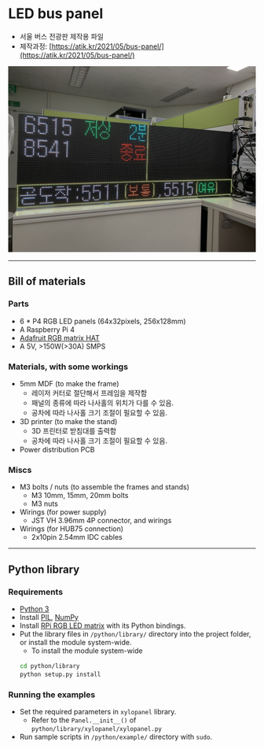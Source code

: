 # LED bus panel
* 서울 버스 전광판 제작용 파일
* 제작과정: [https://atik.kr/2021/05/bus-panel/](https://atik.kr/2021/05/bus-panel/)

![예시](example.jpg)

---

## Bill of materials
### Parts
* 6 * P4 RGB LED panels (64x32pixels, 256x128mm)
* A Raspberry Pi 4
* [Adafruit RGB matrix HAT](https://www.adafruit.com/product/2345)
* A 5V, >150W(>30A) SMPS

### Materials, with some workings
* 5mm MDF (to make the frame)
  * 레이저 커터로 절단해서 프레임을 제작함
  * 패널의 종류에 따라 나사홀의 위치가 다를 수 있음.
  * 공차에 따라 나사홀 크기 조절이 필요할 수 있음.
* 3D printer (to make the stand)
  * 3D 프린터로 받침대를 출력함
  * 공차에 따라 나사홀 크기 조절이 필요할 수 있음.
* Power distribution PCB

### Miscs
* M3 bolts / nuts (to assemble the frames and stands)
  * M3 10mm, 15mm, 20mm bolts
  * M3 nuts
* Wirings (for power supply)
  * JST VH 3.96mm 4P connector, and wirings
* Wirings (for HUB75 connection)
  * 2x10pin 2.54mm IDC cables

---

## Python library

### Requirements
* [Python 3](https://python.org/)
* Install [PIL](https://pillow.readthedocs.io/en/stable/), [NumPy](https://numpy.org/)
* Install [RPi RGB LED matrix](https://github.com/hzeller/rpi-rgb-led-matrix) with its Python bindings.
* Put the library files in ```/python/library/``` directory into the project folder, or install the module system-wide.
  * To install the module system-wide
  ```bash
  cd python/library
  python setup.py install
  ```

### Running the examples
* Set the required parameters in ```xylopanel``` library.
  * Refer to the ```Panel.__init__()``` of ```python/library/xylopanel/xylopanel.py```
* Run sample scripts in ```/python/example/``` directory with ```sudo```.
